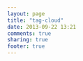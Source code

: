 ```yaml
---
layout: page
title: "tag-cloud"
date: 2013-09-22 13:21
comments: true
sharing: true
footer: true
---
```

